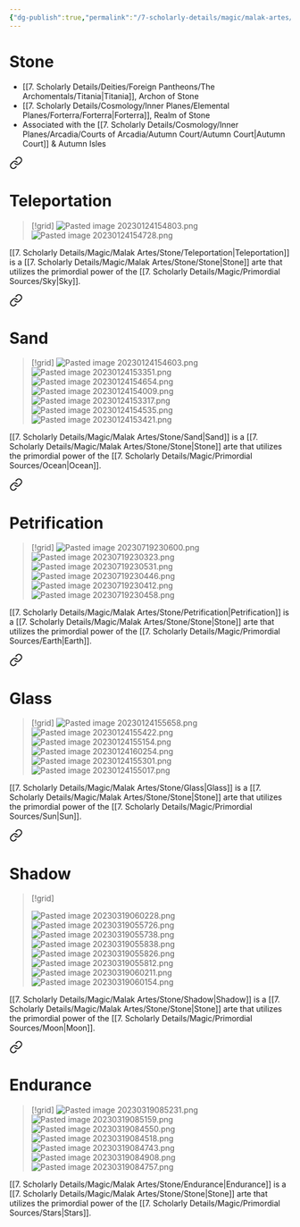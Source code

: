 ```yaml
---
{"dg-publish":true,"permalink":"/7-scholarly-details/magic/malak-artes/stone/stone/"}
---
```


# Stone

- [[7. Scholarly Details/Deities/Foreign Pantheons/The Archomentals/Titania\|Titania]], Archon of Stone 
- [[7. Scholarly Details/Cosmology/Inner Planes/Elemental Planes/Forterra/Forterra\|Forterra]], Realm of Stone  
- Associated with the [[7. Scholarly Details/Cosmology/Inner Planes/Arcadia/Courts of Arcadia/Autumn Court/Autumn Court\|Autumn Court]] & Autumn Isles 
  

<div class="transclusion internal-embed is-loaded"><a class="markdown-embed-link" href="/7-scholarly-details/magic/malak-artes/stone/teleportation/" aria-label="Open link"><svg xmlns="http://www.w3.org/2000/svg" width="24" height="24" viewBox="0 0 24 24" fill="none" stroke="currentColor" stroke-width="2" stroke-linecap="round" stroke-linejoin="round" class="svg-icon lucide-link"><path d="M10 13a5 5 0 0 0 7.54.54l3-3a5 5 0 0 0-7.07-7.07l-1.72 1.71"></path><path d="M14 11a5 5 0 0 0-7.54-.54l-3 3a5 5 0 0 0 7.07 7.07l1.71-1.71"></path></svg></a><div class="markdown-embed">




# Teleportation

>[!grid]
>![Pasted image 20230124154803.png](/img/user/x.%20Assets/Attachments/Pasted%20image%2020230124154803.png)
>![Pasted image 20230124154728.png](/img/user/x.%20Assets/Attachments/Pasted%20image%2020230124154728.png)

[[7. Scholarly Details/Magic/Malak Artes/Stone/Teleportation\|Teleportation]] is a [[7. Scholarly Details/Magic/Malak Artes/Stone/Stone\|Stone]] arte that utilizes the primordial power of the [[7. Scholarly Details/Magic/Primordial Sources/Sky\|Sky]]. 



</div></div>


<div class="transclusion internal-embed is-loaded"><a class="markdown-embed-link" href="/7-scholarly-details/magic/malak-artes/stone/sand/" aria-label="Open link"><svg xmlns="http://www.w3.org/2000/svg" width="24" height="24" viewBox="0 0 24 24" fill="none" stroke="currentColor" stroke-width="2" stroke-linecap="round" stroke-linejoin="round" class="svg-icon lucide-link"><path d="M10 13a5 5 0 0 0 7.54.54l3-3a5 5 0 0 0-7.07-7.07l-1.72 1.71"></path><path d="M14 11a5 5 0 0 0-7.54-.54l-3 3a5 5 0 0 0 7.07 7.07l1.71-1.71"></path></svg></a><div class="markdown-embed">




# Sand

>[!grid]
>![Pasted image 20230124154603.png](/img/user/x.%20Assets/Attachments/Pasted%20image%2020230124154603.png)
>![Pasted image 20230124153351.png](/img/user/x.%20Assets/Attachments/Pasted%20image%2020230124153351.png)
>![Pasted image 20230124154654.png](/img/user/x.%20Assets/Attachments/Pasted%20image%2020230124154654.png)
>![Pasted image 20230124154009.png](/img/user/x.%20Assets/Attachments/Pasted%20image%2020230124154009.png)
>![Pasted image 20230124153317.png](/img/user/x.%20Assets/Attachments/Pasted%20image%2020230124153317.png)
>![Pasted image 20230124154535.png](/img/user/x.%20Assets/Attachments/Pasted%20image%2020230124154535.png)
>![Pasted image 20230124153421.png](/img/user/x.%20Assets/Attachments/Pasted%20image%2020230124153421.png)

[[7. Scholarly Details/Magic/Malak Artes/Stone/Sand\|Sand]] is a [[7. Scholarly Details/Magic/Malak Artes/Stone/Stone\|Stone]] arte that utilizes the primordial power of the [[7. Scholarly Details/Magic/Primordial Sources/Ocean\|Ocean]].

</div></div>



<div class="transclusion internal-embed is-loaded"><a class="markdown-embed-link" href="/7-scholarly-details/magic/malak-artes/stone/petrification/" aria-label="Open link"><svg xmlns="http://www.w3.org/2000/svg" width="24" height="24" viewBox="0 0 24 24" fill="none" stroke="currentColor" stroke-width="2" stroke-linecap="round" stroke-linejoin="round" class="svg-icon lucide-link"><path d="M10 13a5 5 0 0 0 7.54.54l3-3a5 5 0 0 0-7.07-7.07l-1.72 1.71"></path><path d="M14 11a5 5 0 0 0-7.54-.54l-3 3a5 5 0 0 0 7.07 7.07l1.71-1.71"></path></svg></a><div class="markdown-embed">




# Petrification

>[!grid]
>![Pasted image 20230719230600.png](/img/user/x.%20Assets/Attachments/Pasted%20image%2020230719230600.png)
>![Pasted image 20230719230323.png](/img/user/x.%20Assets/Attachments/Pasted%20image%2020230719230323.png)
>![Pasted image 20230719230531.png](/img/user/x.%20Assets/Attachments/Pasted%20image%2020230719230531.png)
>![Pasted image 20230719230446.png](/img/user/x.%20Assets/Attachments/Pasted%20image%2020230719230446.png)
>![Pasted image 20230719230412.png](/img/user/x.%20Assets/Attachments/Pasted%20image%2020230719230412.png)
>![Pasted image 20230719230458.png](/img/user/x.%20Assets/Attachments/Pasted%20image%2020230719230458.png)


[[7. Scholarly Details/Magic/Malak Artes/Stone/Petrification\|Petrification]] is a [[7. Scholarly Details/Magic/Malak Artes/Stone/Stone\|Stone]] arte that utilizes the primordial power of the [[7. Scholarly Details/Magic/Primordial Sources/Earth\|Earth]].

</div></div>



<div class="transclusion internal-embed is-loaded"><a class="markdown-embed-link" href="/7-scholarly-details/magic/malak-artes/stone/glass/" aria-label="Open link"><svg xmlns="http://www.w3.org/2000/svg" width="24" height="24" viewBox="0 0 24 24" fill="none" stroke="currentColor" stroke-width="2" stroke-linecap="round" stroke-linejoin="round" class="svg-icon lucide-link"><path d="M10 13a5 5 0 0 0 7.54.54l3-3a5 5 0 0 0-7.07-7.07l-1.72 1.71"></path><path d="M14 11a5 5 0 0 0-7.54-.54l-3 3a5 5 0 0 0 7.07 7.07l1.71-1.71"></path></svg></a><div class="markdown-embed">




# Glass

>[!grid]
>![Pasted image 20230124155658.png](/img/user/x.%20Assets/Attachments/Pasted%20image%2020230124155658.png)
>![Pasted image 20230124155422.png](/img/user/x.%20Assets/Attachments/Pasted%20image%2020230124155422.png)
>![Pasted image 20230124155154.png](/img/user/x.%20Assets/Attachments/Pasted%20image%2020230124155154.png)
>![Pasted image 20230124160254.png](/img/user/x.%20Assets/Attachments/Pasted%20image%2020230124160254.png)
>![Pasted image 20230124155301.png](/img/user/x.%20Assets/Attachments/Pasted%20image%2020230124155301.png)
>![Pasted image 20230124155017.png](/img/user/x.%20Assets/Attachments/Pasted%20image%2020230124155017.png)

[[7. Scholarly Details/Magic/Malak Artes/Stone/Glass\|Glass]] is a [[7. Scholarly Details/Magic/Malak Artes/Stone/Stone\|Stone]] arte that utilizes the primordial power of the [[7. Scholarly Details/Magic/Primordial Sources/Sun\|Sun]].

</div></div>



<div class="transclusion internal-embed is-loaded"><a class="markdown-embed-link" href="/7-scholarly-details/magic/malak-artes/stone/shadow/" aria-label="Open link"><svg xmlns="http://www.w3.org/2000/svg" width="24" height="24" viewBox="0 0 24 24" fill="none" stroke="currentColor" stroke-width="2" stroke-linecap="round" stroke-linejoin="round" class="svg-icon lucide-link"><path d="M10 13a5 5 0 0 0 7.54.54l3-3a5 5 0 0 0-7.07-7.07l-1.72 1.71"></path><path d="M14 11a5 5 0 0 0-7.54-.54l-3 3a5 5 0 0 0 7.07 7.07l1.71-1.71"></path></svg></a><div class="markdown-embed">




# Shadow

>[!grid]
>
>![Pasted image 20230319060228.png](/img/user/x.%20Assets/Attachments/Pasted%20image%2020230319060228.png)
>![Pasted image 20230319055726.png](/img/user/x.%20Assets/Attachments/Pasted%20image%2020230319055726.png)
>![Pasted image 20230319055738.png](/img/user/x.%20Assets/Attachments/Pasted%20image%2020230319055738.png)
>![Pasted image 20230319055838.png](/img/user/x.%20Assets/Attachments/Pasted%20image%2020230319055838.png)
>![Pasted image 20230319055826.png](/img/user/x.%20Assets/Attachments/Pasted%20image%2020230319055826.png)
>![Pasted image 20230319055812.png](/img/user/x.%20Assets/Attachments/Pasted%20image%2020230319055812.png)
>![Pasted image 20230319060211.png](/img/user/x.%20Assets/Attachments/Pasted%20image%2020230319060211.png)
>![Pasted image 20230319060154.png](/img/user/x.%20Assets/Attachments/Pasted%20image%2020230319060154.png)

[[7. Scholarly Details/Magic/Malak Artes/Stone/Shadow\|Shadow]] is a [[7. Scholarly Details/Magic/Malak Artes/Stone/Stone\|Stone]] arte that utilizes the primordial power of the [[7. Scholarly Details/Magic/Primordial Sources/Moon\|Moon]].

</div></div>



<div class="transclusion internal-embed is-loaded"><a class="markdown-embed-link" href="/7-scholarly-details/magic/malak-artes/stone/endurance/" aria-label="Open link"><svg xmlns="http://www.w3.org/2000/svg" width="24" height="24" viewBox="0 0 24 24" fill="none" stroke="currentColor" stroke-width="2" stroke-linecap="round" stroke-linejoin="round" class="svg-icon lucide-link"><path d="M10 13a5 5 0 0 0 7.54.54l3-3a5 5 0 0 0-7.07-7.07l-1.72 1.71"></path><path d="M14 11a5 5 0 0 0-7.54-.54l-3 3a5 5 0 0 0 7.07 7.07l1.71-1.71"></path></svg></a><div class="markdown-embed">




# Endurance

>[!grid]
>![Pasted image 20230319085231.png](/img/user/x.%20Assets/Attachments/Pasted%20image%2020230319085231.png)
>![Pasted image 20230319085159.png](/img/user/x.%20Assets/Attachments/Pasted%20image%2020230319085159.png)
>![Pasted image 20230319084550.png](/img/user/x.%20Assets/Attachments/Pasted%20image%2020230319084550.png)
>![Pasted image 20230319084518.png](/img/user/x.%20Assets/Attachments/Pasted%20image%2020230319084518.png)
>![Pasted image 20230319084743.png](/img/user/x.%20Assets/Attachments/Pasted%20image%2020230319084743.png)
>![Pasted image 20230319084908.png](/img/user/x.%20Assets/Attachments/Pasted%20image%2020230319084908.png)
>![Pasted image 20230319084757.png](/img/user/x.%20Assets/Attachments/Pasted%20image%2020230319084757.png)

[[7. Scholarly Details/Magic/Malak Artes/Stone/Endurance\|Endurance]] is a [[7. Scholarly Details/Magic/Malak Artes/Stone/Stone\|Stone]] arte that utilizes the primordial power of the [[7. Scholarly Details/Magic/Primordial Sources/Stars\|Stars]].

</div></div>

